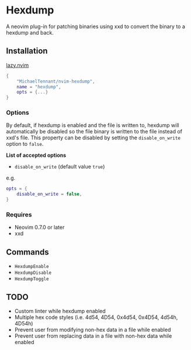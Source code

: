 # Hexdump
A neovim plug-in for patching binaries using xxd to convert the binary to a 
hexdump and back. 

## Installation
[lazy.nvim](https://github.com/folke/lazy.nvim)
```lua
{
    "MichaelTennant/nvim-hexdump", 
    name = "hexdump", 
    opts = {...}
}
```
### Options
By default, if hexdump is enabled and the file is written to, hexdump will 
automatically be disabled so the file binary is written to the file instead of 
xxd's file. This property can be disabled by setting the `disable_on_write` 
option to `false`.

**List of accepted options**
- `disable_on_write` (default value `true`)

e.g.
```lua
opts = {
    disable_on_write = false, 
}
```

### Requires
- Neovim 0.7.0 or later
- xxd

## Commands
- `HexdumpEnable`
- `HexdumpDisable`
- `HexdumpToggle`

## TODO
- Custom linter while hexdump enabled
- Multiple hex code styles (i.e. 4d54, 4D54, 0x4d54, 0x4D54, 4d54h, 4D54h)
- Prevent user from modifying non-hex data in a file while enabled
- Prevent user from replacing data in a file with non-hex data while enabled
